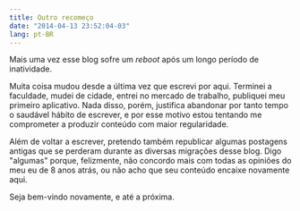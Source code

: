 ```yaml
---
title: Outro recomeço
date: "2014-04-13 23:52:04-03"
lang: pt-BR
---
```


Mais uma vez esse blog sofre um _reboot_ após um longo período de inatividade.

Muita coisa mudou desde a última vez que escrevi por aqui. Terminei a faculdade, mudei de cidade, entrei no mercado de trabalho, publiquei meu primeiro aplicativo. Nada disso, porém, justifica abandonar por tanto tempo o saudável hábito de escrever, e por esse motivo estou tentando me comprometer a produzir conteúdo com maior regularidade.

Além de voltar a escrever, pretendo também republicar algumas postagens antigas que se perderam durante as diversas migrações desse blog. Digo "algumas" porque, felizmente, não concordo mais com todas as opiniões do meu eu de 8 anos atrás, ou não acho que seu conteúdo encaixe novamente aqui.

Seja bem-vindo novamente, e até a próxima.
